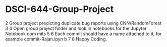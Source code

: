  # DSCI-644-Group-Project
  2 Group project predicting duplicate bug reports using CNN/RandomForest
  3 
  4 Open group project folder and look in notebooks for the Jupyter Notebook com    mits
  5 
  6 Each commit should have a name attached to it, for example commit-Rajan.ipyn    b
  7 
  8 Happy Coding.
